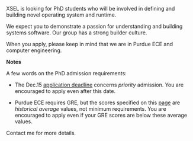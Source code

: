 XSEL is looking for PhD students who will be involved in defining and building novel operating system and runtime.

We expect you to demonstrate a passion for understanding and building systems software.
Our group has a strong builder culture. 

When you apply, please keep in mind that we are in Purdue ECE and computer engineering.

**Notes** 

A few words on the PhD admission requirements:

* The Dec.15 [application deadline](https://engineering.purdue.edu/ECE/Academics/Graduates/Admissions/Deadlines.html) concerns _priority_ admission. You are encouraged to apply even after this date. 
  
* Purdue ECE requires GRE, but the scores specified on this [page](https://www.purdue.edu/gradschool/prospective/gradrequirements/westlafayette/ecen.html) are _historical average_ values, not minimum requirements. 
You are encouraged to apply even if your GRE scores are below these average values.

Contact me for more details.
